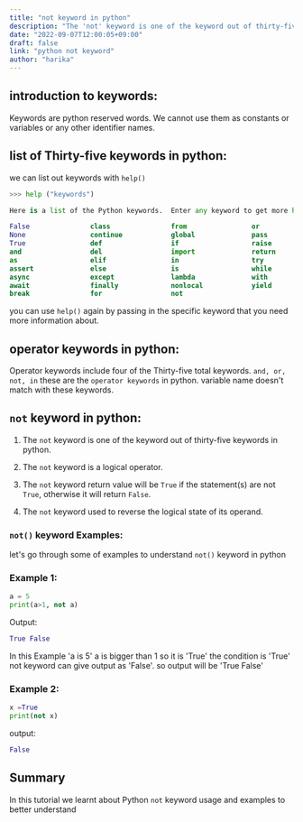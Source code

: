 ```yaml
---
title: "not keyword in python"
description: "The 'not' keyword is one of the keyword out of thirty-five keywords in python"
date: "2022-09-07T12:00:05+09:00"
draft: false
link: "python not keyword"
author: "harika"
---
```


## introduction to keywords:
Keywords are python reserved words.
We cannot use them as constants or variables or any other identifier names.

## list of Thirty-five keywords in python:
we can list out keywords with `help()` 

```python
>>> help ("keywords")

Here is a list of the Python keywords.  Enter any keyword to get more help.

False               class               from                or
None                continue            global              pass
True                def                 if                  raise
and                 del                 import              return
as                  elif                in                  try
assert              else                is                  while
async               except              lambda              with
await               finally             nonlocal            yield
break               for                 not                 
```

you can use `help()` again by passing in the specific keyword that you need more information about. 


## operator keywords in python:
Operator keywords include four of the Thirty-five  total keywords. 
`and, or, not, in`  these are the `operator keywords` in python.
variable name doesn't match with these keywords.

## `not` keyword in python:

1. The `not` keyword is one of the keyword out of thirty-five keywords in python.
2. The `not` keyword is a logical operator.

3. The `not` keyword return value will be `True` if the statement(s) are not `True`, otherwise it will return `False`.
4. The `not` keyword used to reverse the logical state of its operand.

### `not()` keyword Examples:

let's go through some of examples to understand `not()` keyword in python

### Example 1:

```python
a = 5
print(a>1, not a)
```
Output:

```python
True False
```
In this Example 'a is 5' 
a is bigger than 1 so it is 'True'
the condition is 'True' not keyword can give output as 'False'.
so output will be 'True False'

### Example 2:

```python
x =True
print(not x)
```
output:

```python
False
```

## Summary
In this tutorial we learnt about Python `not` keyword usage and examples to better understand